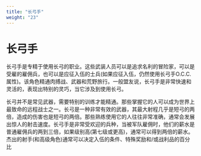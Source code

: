 ```yaml
---
title: "长弓手"
weight: "23"
---
```

# 长弓手

长弓手是专精于使用长弓的职业。这些武装人员可以是追求名利的冒险家，可以是受雇的雇佣兵，也可以是应征入伍的士兵(如果应征入伍，仍然使用长弓手O.C.C.属性)。该角色精通肉搏战、武器和荒野旅行。一般盟友说，长弓手是非常快速和灵活的，表现出特别的灵巧，当它涉及到使用长弓。

长弓并不是常见武器，需要特别的训练才能精通。那些掌握它的人可以成为世界上最致命的远程战士之一。长弓是一种非常有效的武器，其最大射程几乎是短弓的两倍，造成的伤害也是短弓的两倍。那些熟练使用它的人往往非常准确，通常会发展出惊人的射击速度。长弓手是非常受欢迎的兵种，当被军队雇佣时，他们的薪水是普通雇佣兵的两到三倍，如果级别高(第七级或更高)，通常可以得到两倍的薪水。杰出的射手(和高级角色)通常可以决定入伍的条件、特殊奖励和/或战利品的百分比

